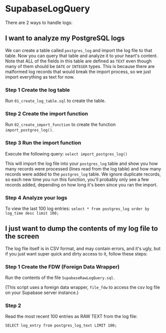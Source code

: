 # SupabaseLogQuery

There are 2 ways to handle logs:

## I want to analyze my PostgreSQL logs

We can create a table called `postgres_log` and import the log file to that table.  Now you can query that table and analyze it to your heart's content.  Note that ALL of the fields in this table are defined as `TEXT` even though many of them should be `DATE` or `INTEGER` types.  This is because there are malformed log records that would break the import process, so we just import everything as text for now.

### Step 1 Create the log table
Run `01_create_log_table.sql` to create the table.

### Step 2 Create the import function
Run `02_create_import_function` to create the function `import_postgres_log()`.

### Step 3 Run the import function
Execute the following query:
`select import_postgres_log()`

This will import the log file into your `postgres_log` table and show you how many records were processed (lines read from the log table) and how many records were added to the `postgres_log` table.  We ignore duplicate records, so each new time you run this function, you'll probably only see a few records added, depending on how long it's been since you ran the import.

### Step 4 Analyze your logs
To view the last 100 log entries:
`select * from postgres_log order by log_time desc limit 100;`

## I just want to dump the contents of my log file to the screen
The log file itself is in CSV format, and may contain errors, and it's ugly, but if you just want super quick and dirty access to it, follow these steps:

### Step 1 Create the FDW (Foreign Data Wrapper)
Run the contents of the file `SupabaseRawLogQuery.sql`.

(This script uses a foreign data wrapper, `file_fdw` to access the csv log file on your Supabase server instance.)

### Step 2
Read the most recent 100 entries as RAW TEXT from the log file:

`SELECT log_entry from postgres_log_text LIMIT 100;`





